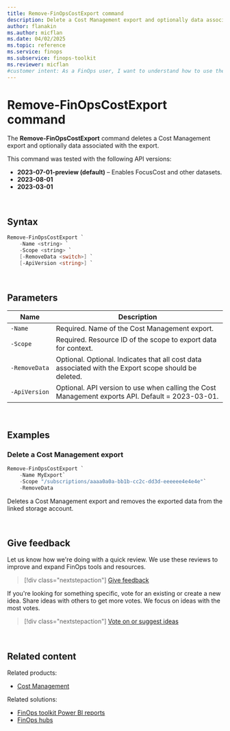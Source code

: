 ```yaml
---
title: Remove-FinOpsCostExport command
description: Delete a Cost Management export and optionally data associated with the export using the Remove-FinOpsCostExport command in the FinOpsToolkit module.
author: flanakin
ms.author: micflan
ms.date: 04/02/2025
ms.topic: reference
ms.service: finops
ms.subservice: finops-toolkit
ms.reviewer: micflan
#customer intent: As a FinOps user, I want to understand how to use the what Remove-FinOpsCostExport command in the FinOpsToolkit module.
---
```


<!-- markdownlint-disable-next-line MD025 -->
# Remove-FinOpsCostExport command

The **Remove-FinOpsCostExport** command deletes a Cost Management export and optionally data associated with the export.

This command was tested with the following API versions:

- **2023-07-01-preview (default)** – Enables FocusCost and other datasets.
- **2023-08-01**
- **2023-03-01**

<br>

## Syntax

```powershell
Remove-FinOpsCostExport `
    -Name <string> `
    -Scope <string> `
    [-RemoveData <switch>] `
    [-ApiVersion <string>] `
```

<br>

## Parameters

| Name          | Description                                                                                          |
| ------------- | ---------------------------------------------------------------------------------------------------- |
| `‑Name`       | Required. Name of the Cost Management export.                                                        |
| `‑Scope`      | Required. Resource ID of the scope to export data for context.                                       |
| `‑RemoveData` | Optional. Optional. Indicates that all cost data associated with the Export scope should be deleted. |
| `‑ApiVersion` | Optional. API version to use when calling the Cost Management exports API. Default = 2023-03-01.     |

<br>

## Examples

### Delete a Cost Management export

```powershell
Remove-FinOpsCostExport `
    -Name MyExport`
    -Scope "/subscriptions/aaaa0a0a-bb1b-cc2c-dd3d-eeeeee4e4e4e"`
    -RemoveData
```

Deletes a Cost Management export and removes the exported data from the linked storage account.

<br>

## Give feedback

Let us know how we're doing with a quick review. We use these reviews to improve and expand FinOps tools and resources.

> [!div class="nextstepaction"]
> [Give feedback](https://portal.azure.com/#view/HubsExtension/InProductFeedbackBlade/extensionName/FinOpsToolkit/cesQuestion/How%20easy%20or%20hard%20is%20it%20to%20use%20the%20FinOps%20toolkit%20PowerShell%20module%3F/cvaQuestion/How%20valuable%20are%20the%20FinOps%20toolkit%20PowerShell%20module%3F/surveyId/FTK0.9/bladeName/PowerShell/featureName/CostManagement.RemoveExport)

If you're looking for something specific, vote for an existing or create a new idea. Share ideas with others to get more votes. We focus on ideas with the most votes.

> [!div class="nextstepaction"]
> [Vote on or suggest ideas](https://github.com/microsoft/finops-toolkit/issues?q=is%3Aissue%20is%3Aopen%20label%3A%22Tool%3A%20PowerShell%22%20sort%3A"reactions-%2B1-desc")

<br>

## Related content

Related products:

- [Cost Management](/azure/cost-management-billing/costs/)

Related solutions:

- [FinOps toolkit Power BI reports](../../power-bi/reports.md)
- [FinOps hubs](../../hubs/finops-hubs-overview.md)

<br>
